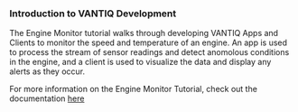 ### Introduction to VANTIQ Development
The Engine Monitor tutorial walks through developing VANTIQ Apps and Clients to monitor the speed and temperature of an engine. 
An app is used to process the stream of sensor readings and detect anomolous conditions in the engine, and a client is used
to visualize the data and display any alerts as they occur.

For more information on the Engine Monitor Tutorial, check out the documentation [here](/docs/system/tutorials/tutorial/index.html)
